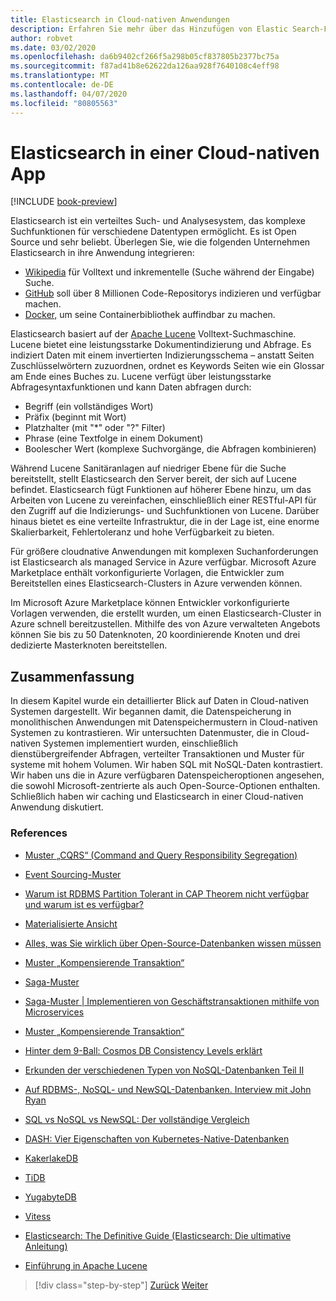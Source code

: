 ```yaml
---
title: Elasticsearch in Cloud-nativen Anwendungen
description: Erfahren Sie mehr über das Hinzufügen von Elastic Search-Funktionen zu cloudnativen Anwendungen.
author: robvet
ms.date: 03/02/2020
ms.openlocfilehash: da6b9402cf266f5a298b05cf837805b2377bc75a
ms.sourcegitcommit: f87ad41b8e62622da126aa928f7640108c4eff98
ms.translationtype: MT
ms.contentlocale: de-DE
ms.lasthandoff: 04/07/2020
ms.locfileid: "80805563"
---
```

# <a name="elasticsearch-in-a-cloud-native-app"></a>Elasticsearch in einer Cloud-nativen App

[!INCLUDE [book-preview](../../../includes/book-preview.md)]

Elasticsearch ist ein verteiltes Such- und Analysesystem, das komplexe Suchfunktionen für verschiedene Datentypen ermöglicht. Es ist Open Source und sehr beliebt. Überlegen Sie, wie die folgenden Unternehmen Elasticsearch in ihre Anwendung integrieren:

- [Wikipedia](https://blog.wikimedia.org/2014/01/06/wikimedia-moving-to-elasticsearch/) für Volltext und inkrementelle (Suche während der Eingabe) Suche.
- [GitHub](https://www.elastic.co/customers/github) soll über 8 Millionen Code-Repositorys indizieren und verfügbar machen.  
- [Docker,](https://www.elastic.co/customers/docker) um seine Containerbibliothek auffindbar zu machen.

Elasticsearch basiert auf der [Apache Lucene](https://lucene.apache.org/core/) Volltext-Suchmaschine. Lucene bietet eine leistungsstarke Dokumentindizierung und Abfrage. Es indiziert Daten mit einem invertierten Indizierungsschema – anstatt Seiten Zuschlüsselwörtern zuzuordnen, ordnet es Keywords Seiten wie ein Glossar am Ende eines Buches zu. Lucene verfügt über leistungsstarke Abfragesyntaxfunktionen und kann Daten abfragen durch:

- Begriff (ein vollständiges Wort)
- Präfix (beginnt mit Wort)
- Platzhalter (mit "\*" oder "?" Filter)
- Phrase (eine Textfolge in einem Dokument)
- Boolescher Wert (komplexe Suchvorgänge, die Abfragen kombinieren)

Während Lucene Sanitäranlagen auf niedriger Ebene für die Suche bereitstellt, stellt Elasticsearch den Server bereit, der sich auf Lucene befindet. Elasticsearch fügt Funktionen auf höherer Ebene hinzu, um das Arbeiten von Lucene zu vereinfachen, einschließlich einer RESTful-API für den Zugriff auf die Indizierungs- und Suchfunktionen von Lucene. Darüber hinaus bietet es eine verteilte Infrastruktur, die in der Lage ist, eine enorme Skalierbarkeit, Fehlertoleranz und hohe Verfügbarkeit zu bieten.

Für größere cloudnative Anwendungen mit komplexen Suchanforderungen ist Elasticsearch als managed Service in Azure verfügbar. Microsoft Azure Marketplace enthält vorkonfigurierte Vorlagen, die Entwickler zum Bereitstellen eines Elasticsearch-Clusters in Azure verwenden können.

Im Microsoft Azure Marketplace können Entwickler vorkonfigurierte Vorlagen verwenden, die erstellt wurden, um einen Elasticsearch-Cluster in Azure schnell bereitzustellen. Mithilfe des von Azure verwalteten Angebots können Sie bis zu 50 Datenknoten, 20 koordinierende Knoten und drei dedizierte Masterknoten bereitstellen.

## <a name="summary"></a>Zusammenfassung

In diesem Kapitel wurde ein detaillierter Blick auf Daten in Cloud-nativen Systemen dargestellt. Wir begannen damit, die Datenspeicherung in monolithischen Anwendungen mit Datenspeichermustern in Cloud-nativen Systemen zu kontrastieren. Wir untersuchten Datenmuster, die in Cloud-nativen Systemen implementiert wurden, einschließlich dienstübergreifender Abfragen, verteilter Transaktionen und Muster für systeme mit hohem Volumen. Wir haben SQL mit NoSQL-Daten kontrastiert. Wir haben uns die in Azure verfügbaren Datenspeicheroptionen angesehen, die sowohl Microsoft-zentrierte als auch Open-Source-Optionen enthalten. Schließlich haben wir caching und Elasticsearch in einer Cloud-nativen Anwendung diskutiert.

### <a name="references"></a>References

- [Muster „CQRS“ (Command and Query Responsibility Segregation)](https://docs.microsoft.com/azure/architecture/patterns/cqrs)

- [Event Sourcing-Muster](https://docs.microsoft.com/azure/architecture/patterns/event-sourcing)

- [Warum ist RDBMS Partition Tolerant in CAP Theorem nicht verfügbar und warum ist es verfügbar?](https://stackoverflow.com/questions/36404765/why-isnt-rdbms-partition-tolerant-in-cap-theorem-and-why-is-it-available)

- [Materialisierte Ansicht](https://docs.microsoft.com/azure/architecture/patterns/materialized-view)

- [Alles, was Sie wirklich über Open-Source-Datenbanken wissen müssen](https://www.ibm.com/blogs/systems/all-you-really-need-to-know-about-open-source-databases/)

- [Muster „Kompensierende Transaktion“](https://docs.microsoft.com/azure/architecture/patterns/compensating-transaction)

- [Saga-Muster](https://microservices.io/patterns/data/saga.html)

- [Saga-Muster | Implementieren von Geschäftstransaktionen mithilfe von Microservices](https://blog.couchbase.com/saga-pattern-implement-business-transactions-using-microservices-part/)

- [Muster „Kompensierende Transaktion“](https://docs.microsoft.com/azure/architecture/patterns/compensating-transaction)

- [Hinter dem 9-Ball: Cosmos DB Consistency Levels erklärt](https://blog.jeremylikness.com/blog/2018-03-23_getting-behind-the-9ball-cosmosdb-consistency-levels/)

- [Erkunden der verschiedenen Typen von NoSQL-Datenbanken Teil II](https://www.3pillarglobal.com/insights/exploring-the-different-types-of-nosql-databases)

- [Auf RDBMS-, NoSQL- und NewSQL-Datenbanken. Interview mit John Ryan](http://www.odbms.org/blog/2018/03/on-rdbms-nosql-and-newsql-databases-interview-with-john-ryan/)
  
- [SQL vs NoSQL vs NewSQL: Der vollständige Vergleich](https://www.xenonstack.com/blog/sql-vs-nosql-vs-newsql/)

- [DASH: Vier Eigenschaften von Kubernetes-Native-Datenbanken](https://thenewstack.io/dash-four-properties-of-kubernetes-native-databases/)

- [KakerlakeDB](https://www.cockroachlabs.com/)

- [TiDB](https://pingcap.com/en/)

- [YugabyteDB](https://www.yugabyte.com/)

- [Vitess](https://vitess.io/)

- [Elasticsearch: The Definitive Guide (Elasticsearch: Die ultimative Anleitung)](http://shop.oreilly.com/product/0636920028505.do)
  
- [Einführung in Apache Lucene](https://www.baeldung.com/lucene)

>[!div class="step-by-step"]
>[Zurück](azure-caching.md)
>[Weiter](resiliency.md) <!-- Next Chapter -->
